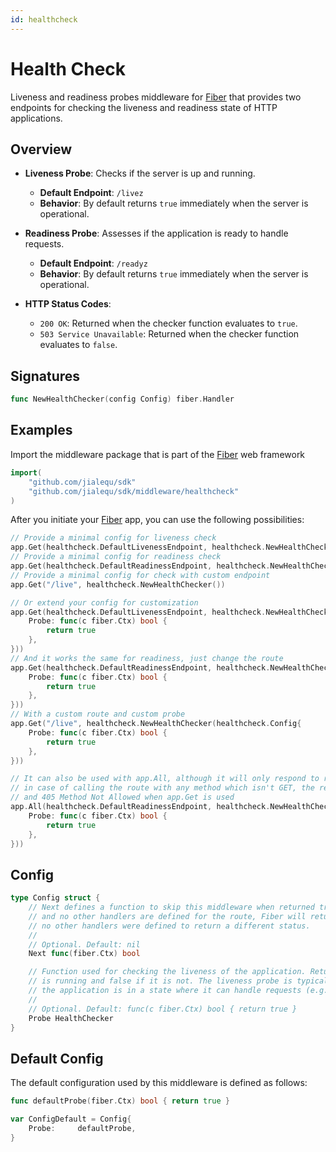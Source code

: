 ```yaml
---
id: healthcheck
---
```


# Health Check

Liveness and readiness probes middleware for [Fiber](https://github.com/gofiber/fiber) that provides two endpoints for checking the liveness and readiness state of HTTP applications.

## Overview

- **Liveness Probe**: Checks if the server is up and running.
  - **Default Endpoint**: `/livez`
  - **Behavior**: By default returns `true` immediately when the server is operational.

- **Readiness Probe**: Assesses if the application is ready to handle requests.
  - **Default Endpoint**: `/readyz`
  - **Behavior**: By default returns `true` immediately when the server is operational.

- **HTTP Status Codes**:
  - `200 OK`: Returned when the checker function evaluates to `true`.
  - `503 Service Unavailable`: Returned when the checker function evaluates to `false`.

## Signatures

```go
func NewHealthChecker(config Config) fiber.Handler
```

## Examples

Import the middleware package that is part of the [Fiber](https://github.com/gofiber/fiber) web framework
```go
import(
    "github.com/jialequ/sdk"
    "github.com/jialequ/sdk/middleware/healthcheck"
)
```

After you initiate your [Fiber](https://github.com/gofiber/fiber) app, you can use the following possibilities:

```go
// Provide a minimal config for liveness check
app.Get(healthcheck.DefaultLivenessEndpoint, healthcheck.NewHealthChecker())
// Provide a minimal config for readiness check
app.Get(healthcheck.DefaultReadinessEndpoint, healthcheck.NewHealthChecker())
// Provide a minimal config for check with custom endpoint
app.Get("/live", healthcheck.NewHealthChecker())

// Or extend your config for customization
app.Get(healthcheck.DefaultLivenessEndpoint, healthcheck.NewHealthChecker(healthcheck.Config{
    Probe: func(c fiber.Ctx) bool {
        return true
    },
}))
// And it works the same for readiness, just change the route
app.Get(healthcheck.DefaultReadinessEndpoint, healthcheck.NewHealthChecker(healthcheck.Config{
    Probe: func(c fiber.Ctx) bool {
        return true
    },
}))
// With a custom route and custom probe
app.Get("/live", healthcheck.NewHealthChecker(healthcheck.Config{
    Probe: func(c fiber.Ctx) bool {
        return true
    },
}))

// It can also be used with app.All, although it will only respond to requests with the GET method
// in case of calling the route with any method which isn't GET, the return will be 404 Not Found when app.All is used
// and 405 Method Not Allowed when app.Get is used
app.All(healthcheck.DefaultReadinessEndpoint, healthcheck.NewHealthChecker(healthcheck.Config{
    Probe: func(c fiber.Ctx) bool {
        return true
    },
}))
```

## Config

```go
type Config struct {
	// Next defines a function to skip this middleware when returned true. If this function returns true
    // and no other handlers are defined for the route, Fiber will return a status 404 Not Found, since
    // no other handlers were defined to return a different status.
	//
	// Optional. Default: nil
	Next func(fiber.Ctx) bool

	// Function used for checking the liveness of the application. Returns true if the application
	// is running and false if it is not. The liveness probe is typically used to indicate if 
	// the application is in a state where it can handle requests (e.g., the server is up and running).
	//
	// Optional. Default: func(c fiber.Ctx) bool { return true }
	Probe HealthChecker
}
```

## Default Config

The default configuration used by this middleware is defined as follows:
```go
func defaultProbe(fiber.Ctx) bool { return true }

var ConfigDefault = Config{
	Probe:     defaultProbe,
}
```
